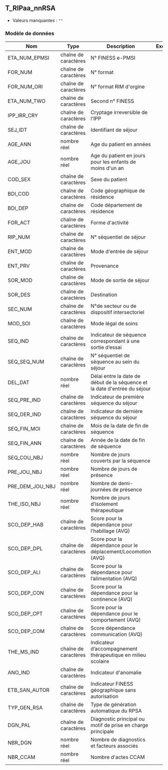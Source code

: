 ## T_RIPaa_nnRSA

- Valeurs manquantes : `""`

### Modèle de données

|Nom|Type|Description|Exemple|Propriétés|
|-|-|-|-|-|
|ETA_NUM_EPMSI|chaîne de caractères|N° FINESS e-PMSI|||
|FOR_NUM|chaîne de caractères|N° format|||
|FOR_NUM_ORI|chaîne de caractères|N° format RIM d'orgine|||
|ETA_NUM_TWO|chaîne de caractères|Second n° FINESS|||
|IPP_IRR_CRY|chaîne de caractères|Cryptage irreversible de l'IPP|||
|SEJ_IDT|chaîne de caractères|Identifiant de séjour|||
|AGE_ANN|nombre réel|Age du patient en années|||
|AGE_JOU|nombre réel|Age du patient en jours pour les enfants de moins d'un an|||
|COD_SEX|chaîne de caractères|Sexe du patient|||
|BDI_COD|chaîne de caractères|Code géographique de résidence|||
|BDI_DEP|chaîne de caractères|Code département de résidence|||
|FOR_ACT|chaîne de caractères|Forme d'activité|||
|RIP_NUM|chaîne de caractères|N° séquentiel de séjour|||
|ENT_MOD|chaîne de caractères|Mode d'entrée de séjour|||
|ENT_PRV|chaîne de caractères|Provenance|||
|SOR_MOD|chaîne de caractères|Mode de sortie de séjour|||
|SOR_DES|chaîne de caractères|Destination|||
|SEC_NUM|chaîne de caractères|N°de secteur ou de dispositif intersectoriel|||
|MOD_SOI|chaîne de caractères|Mode légal de soins|||
|SEQ_IND|chaîne de caractères|Indicateur de séquence correspondant à une sortie d’essai|||
|SEQ_SEQ_NUM|chaîne de caractères|N° séquentiel de séquence au sein du séjour|||
|DEL_DAT|nombre réel|Délai entre la date de début de la séquence et la date d'entrée du séjour|||
|SEQ_PRE_IND|chaîne de caractères|Indicateur de première séquence du séjour|||
|SEQ_DER_IND|chaîne de caractères|Indicateur de dernière séquence du séjour|||
|SEQ_FIN_MOI|chaîne de caractères|Mois de la date de fin de séquence|||
|SEQ_FIN_ANN|chaîne de caractères|Année de la date de fin de séquence|||
|SEQ_COU_NBJ|nombre réel|Nombre de jours couverts par la séquence|||
|PRE_JOU_NBJ|nombre réel|Nombre de jours de présence|||
|PRE_DEM_JOU_NBJ|nombre réel|Nombre de demi-journées de présence|||
|THE_ISO_NBJ|nombre réel|Nombre de jours d’isolement thérapeutique|||
|SCO_DEP_HAB|chaîne de caractères|Score pour la dépendance pour l’habillage (AVQ)|||
|SCO_DEP_DPL|chaîne de caractères|Score pour la dépendance pour le déplacement/Locomotion (AVQ)|||
|SCO_DEP_ALI|chaîne de caractères|Score pour la dépendance pour l’alimentation (AVQ)|||
|SCO_DEP_CON|chaîne de caractères|Score pour la dépendance pour la continence (AVQ)|||
|SCO_DEP_CPT|chaîne de caractères|Score pour la dépendance pour le comportement (AVQ)|||
|SCO_DEP_COM|chaîne de caractères|Score dépendance communication (AVQ)|||
|THE_MS_IND|chaîne de caractères|Indicateur d’accompagnement thérapeutique en milieu scolaire|||
|ANO_IND|chaîne de caractères|Indicateur d'anomalie|||
|ETB_SAN_AUTOR|chaîne de caractères|Indicateur FINESS géographique sans autorisation|||
|TYP_GEN_RSA|chaîne de caractères|Type de génération automatique du RPSA|||
|DGN_PAL|chaîne de caractères|Diagnostic principal ou motif de prise en charge principale|||
|NBR_DGN|nombre réel|Nombre de diagnostics et facteurs associés|||
|NBR_CCAM|nombre réel|Nombre d'actes CCAM|||
